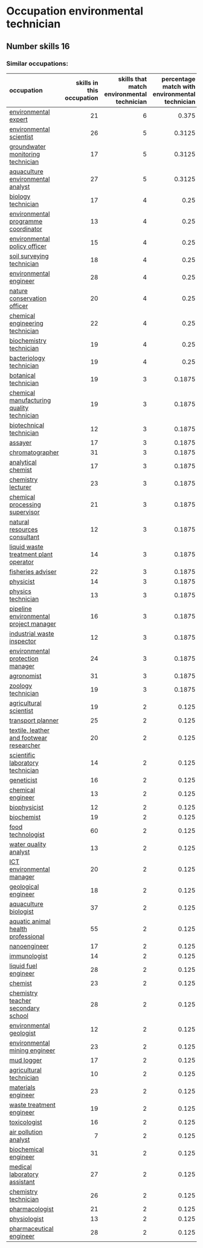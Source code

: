 # Occupation environmental technician
## Number skills 16
### Similar occupations:
| occupation                                                                                |   skills in this occupation |   skills that match environmental technician |   percentage match with environmental technician |   skills not in environmental technician |
|:------------------------------------------------------------------------------------------|----------------------------:|---------------------------------------------:|-------------------------------------------------:|-----------------------------------------:|
| [environmental expert](environmental_expert.md)                                           |                          21 |                                            6 |                                           0.375  |                                       15 |
| [environmental scientist](environmental_scientist.md)                                     |                          26 |                                            5 |                                           0.3125 |                                       21 |
| [groundwater monitoring technician](groundwater_monitoring_technician.md)                 |                          17 |                                            5 |                                           0.3125 |                                       12 |
| [aquaculture environmental analyst](aquaculture_environmental_analyst.md)                 |                          27 |                                            5 |                                           0.3125 |                                       22 |
| [biology technician](biology_technician.md)                                               |                          17 |                                            4 |                                           0.25   |                                       13 |
| [environmental programme coordinator](environmental_programme_coordinator.md)             |                          13 |                                            4 |                                           0.25   |                                        9 |
| [environmental policy officer](environmental_policy_officer.md)                           |                          15 |                                            4 |                                           0.25   |                                       11 |
| [soil surveying technician](soil_surveying_technician.md)                                 |                          18 |                                            4 |                                           0.25   |                                       14 |
| [environmental engineer](environmental_engineer.md)                                       |                          28 |                                            4 |                                           0.25   |                                       24 |
| [nature conservation officer](nature_conservation_officer.md)                             |                          20 |                                            4 |                                           0.25   |                                       16 |
| [chemical engineering technician](chemical_engineering_technician.md)                     |                          22 |                                            4 |                                           0.25   |                                       18 |
| [biochemistry technician](biochemistry_technician.md)                                     |                          19 |                                            4 |                                           0.25   |                                       15 |
| [bacteriology technician](bacteriology_technician.md)                                     |                          19 |                                            4 |                                           0.25   |                                       15 |
| [botanical technician](botanical_technician.md)                                           |                          19 |                                            3 |                                           0.1875 |                                       16 |
| [chemical manufacturing quality technician](chemical_manufacturing_quality_technician.md) |                          19 |                                            3 |                                           0.1875 |                                       16 |
| [biotechnical technician](biotechnical_technician.md)                                     |                          12 |                                            3 |                                           0.1875 |                                        9 |
| [assayer](assayer.md)                                                                     |                          17 |                                            3 |                                           0.1875 |                                       14 |
| [chromatographer](chromatographer.md)                                                     |                          31 |                                            3 |                                           0.1875 |                                       28 |
| [analytical chemist](analytical_chemist.md)                                               |                          17 |                                            3 |                                           0.1875 |                                       14 |
| [chemistry lecturer](chemistry_lecturer.md)                                               |                          23 |                                            3 |                                           0.1875 |                                       20 |
| [chemical processing supervisor](chemical_processing_supervisor.md)                       |                          21 |                                            3 |                                           0.1875 |                                       18 |
| [natural resources consultant](natural_resources_consultant.md)                           |                          12 |                                            3 |                                           0.1875 |                                        9 |
| [liquid waste treatment plant operator](liquid_waste_treatment_plant_operator.md)         |                          14 |                                            3 |                                           0.1875 |                                       11 |
| [fisheries adviser](fisheries_adviser.md)                                                 |                          22 |                                            3 |                                           0.1875 |                                       19 |
| [physicist](physicist.md)                                                                 |                          14 |                                            3 |                                           0.1875 |                                       11 |
| [physics technician](physics_technician.md)                                               |                          13 |                                            3 |                                           0.1875 |                                       10 |
| [pipeline environmental project manager](pipeline_environmental_project_manager.md)       |                          16 |                                            3 |                                           0.1875 |                                       13 |
| [industrial waste inspector](industrial_waste_inspector.md)                               |                          12 |                                            3 |                                           0.1875 |                                        9 |
| [environmental protection manager](environmental_protection_manager.md)                   |                          24 |                                            3 |                                           0.1875 |                                       21 |
| [agronomist](agronomist.md)                                                               |                          31 |                                            3 |                                           0.1875 |                                       28 |
| [zoology technician](zoology_technician.md)                                               |                          19 |                                            3 |                                           0.1875 |                                       16 |
| [agricultural scientist](agricultural_scientist.md)                                       |                          19 |                                            2 |                                           0.125  |                                       17 |
| [transport planner](transport_planner.md)                                                 |                          25 |                                            2 |                                           0.125  |                                       23 |
| [textile, leather and footwear researcher](textile,_leather_and_footwear_researcher.md)   |                          20 |                                            2 |                                           0.125  |                                       18 |
| [scientific laboratory technician](scientific_laboratory_technician.md)                   |                          14 |                                            2 |                                           0.125  |                                       12 |
| [geneticist](geneticist.md)                                                               |                          16 |                                            2 |                                           0.125  |                                       14 |
| [chemical engineer](chemical_engineer.md)                                                 |                          13 |                                            2 |                                           0.125  |                                       11 |
| [biophysicist](biophysicist.md)                                                           |                          12 |                                            2 |                                           0.125  |                                       10 |
| [biochemist](biochemist.md)                                                               |                          19 |                                            2 |                                           0.125  |                                       17 |
| [food technologist](food_technologist.md)                                                 |                          60 |                                            2 |                                           0.125  |                                       58 |
| [water quality analyst](water_quality_analyst.md)                                         |                          13 |                                            2 |                                           0.125  |                                       11 |
| [ICT environmental manager](ICT_environmental_manager.md)                                 |                          20 |                                            2 |                                           0.125  |                                       18 |
| [geological engineer](geological_engineer.md)                                             |                          18 |                                            2 |                                           0.125  |                                       16 |
| [aquaculture biologist](aquaculture_biologist.md)                                         |                          37 |                                            2 |                                           0.125  |                                       35 |
| [aquatic animal health professional](aquatic_animal_health_professional.md)               |                          55 |                                            2 |                                           0.125  |                                       53 |
| [nanoengineer](nanoengineer.md)                                                           |                          17 |                                            2 |                                           0.125  |                                       15 |
| [immunologist](immunologist.md)                                                           |                          14 |                                            2 |                                           0.125  |                                       12 |
| [liquid fuel engineer](liquid_fuel_engineer.md)                                           |                          28 |                                            2 |                                           0.125  |                                       26 |
| [chemist](chemist.md)                                                                     |                          23 |                                            2 |                                           0.125  |                                       21 |
| [chemistry teacher secondary school](chemistry_teacher_secondary_school.md)               |                          28 |                                            2 |                                           0.125  |                                       26 |
| [environmental geologist](environmental_geologist.md)                                     |                          12 |                                            2 |                                           0.125  |                                       10 |
| [environmental mining engineer](environmental_mining_engineer.md)                         |                          23 |                                            2 |                                           0.125  |                                       21 |
| [mud logger](mud_logger.md)                                                               |                          17 |                                            2 |                                           0.125  |                                       15 |
| [agricultural technician](agricultural_technician.md)                                     |                          10 |                                            2 |                                           0.125  |                                        8 |
| [materials engineer](materials_engineer.md)                                               |                          23 |                                            2 |                                           0.125  |                                       21 |
| [waste treatment engineer](waste_treatment_engineer.md)                                   |                          19 |                                            2 |                                           0.125  |                                       17 |
| [toxicologist](toxicologist.md)                                                           |                          16 |                                            2 |                                           0.125  |                                       14 |
| [air pollution analyst](air_pollution_analyst.md)                                         |                           7 |                                            2 |                                           0.125  |                                        5 |
| [biochemical engineer](biochemical_engineer.md)                                           |                          31 |                                            2 |                                           0.125  |                                       29 |
| [medical laboratory assistant](medical_laboratory_assistant.md)                           |                          27 |                                            2 |                                           0.125  |                                       25 |
| [chemistry technician](chemistry_technician.md)                                           |                          26 |                                            2 |                                           0.125  |                                       24 |
| [pharmacologist](pharmacologist.md)                                                       |                          21 |                                            2 |                                           0.125  |                                       19 |
| [physiologist](physiologist.md)                                                           |                          13 |                                            2 |                                           0.125  |                                       11 |
| [pharmaceutical engineer](pharmaceutical_engineer.md)                                     |                          28 |                                            2 |                                           0.125  |                                       26 |
